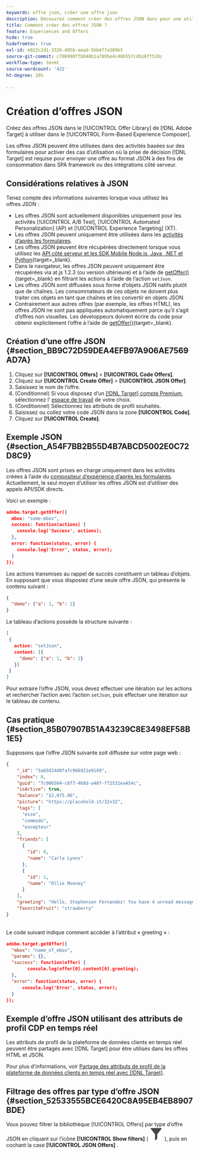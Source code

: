 ```yaml
---
keywords: offre json, créer une offre json
description: Découvrez comment créer des offres JSON dans pour une utilisation dans [!UICONTROL Form-Based Experience Composer].
title: Comment créer des offres JSON ?
feature: Experiences and Offers
hide: true
hidefromtoc: true
exl-id: e022c2d1-3326-405b-aead-5bb4ffa309b3
source-git-commit: c7d6998ffb048b1a7895e4c48b557cdb16ff510c
workflow-type: tm+mt
source-wordcount: '421'
ht-degree: 26%

---
```


# Création d’offres JSON

Créez des offres JSON dans le [!UICONTROL Offer Library] de [!DNL Adobe Target] à utiliser dans le [!UICONTROL Form-Based Experience Composer].

Les offres JSON peuvent être utilisées dans des activités basées sur des formulaires pour activer des cas d’utilisation où la prise de décision [!DNL Target] est requise pour envoyer une offre au format JSON à des fins de consommation dans SPA framework ou des intégrations côté serveur.

## Considérations relatives à JSON

Tenez compte des informations suivantes lorsque vous utilisez les offres JSON :

* Les offres JSON sont actuellement disponibles uniquement pour les activités [!UICONTROL A/B Test], [!UICONTROL Automated Personalization] (AP) et [!UICONTROL Experience Targeting] (XT).
* Les offres JSON peuvent uniquement être utilisées dans les [activités d’après les formulaires](/help/main/c-experiences/form-experience-composer.md).
* Les offres JSON peuvent être récupérées directement lorsque vous utilisez les [ API côté serveur et les SDK Mobile Node.js, Java, .NET et Python](https://experienceleague.adobe.com/docs/target-dev/developer/server-side/server-side-overview.html?lang=fr){target=_blank}.
* Dans le navigateur, les offres JSON peuvent uniquement être récupérées via at.js 1.2.3 (ou version ultérieure) et à l’aide de [getOffer()](https://experienceleague.adobe.com/docs/target-dev/developer/client-side/at-js-implementation/functions-overview/adobe-target-getoffer.html){target=_blank} en filtrant les actions à l’aide de l’action `setJson`.
* Les offres JSON sont diffusées sous forme d’objets JSON natifs plutôt que de chaînes. Les consommateurs de ces objets ne doivent plus traiter ces objets en tant que chaînes et les convertir en objets JSON.
* Contrairement aux autres offres (par exemple, les offres HTML), les offres JSON ne sont pas appliquées automatiquement parce qu’il s’agit d’offres non visuelles. Les développeurs doivent écrire du code pour obtenir explicitement l’offre à l’aide de [getOffer()](https://experienceleague.adobe.com/docs/target-dev/developer/client-side/at-js-implementation/functions-overview/adobe-target-getoffer.html){target=_blank}.

## Création d’une offre JSON {#section_BB9C72D59DEA4EFB97A906AE7569AD7A}

1. Cliquez sur **[!UICONTROL Offers]** > **[!UICONTROL Code Offers]**.
1. Cliquez sur **[!UICONTROL Create Offer]** > **[!UICONTROL JSON Offer]**.
1. Saisissez le nom de l’offre.
1. (Conditionnel) Si vous disposez d’un [[!DNL Target] compte Premium](/help/main/c-intro/intro.md#premium), sélectionnez l’ [espace de travail](/help/main/administrating-target/c-user-management/property-channel/property-channel.md#workspace) de votre choix.
1. (Conditionnel) Sélectionnez les attributs de profil souhaités.
1. Saisissez ou collez votre code JSON dans la zone **[!UICONTROL Code]**.
1. Cliquez sur **[!UICONTROL Create]**.

## Exemple JSON {#section_A54F7BB2B55D4B7ABCD5002E0C72D8C9}

Les offres JSON sont prises en charge uniquement dans les activités créées à l’aide du [compositeur d’expérience d’après les formulaires](/help/main/c-experiences/form-experience-composer.md). Actuellement, le seul moyen d’utiliser les offres JSON est d’utiliser des appels API/SDK directs.

Voici un exemple :

```json
adobe.target.getOffer({ 
  mbox: "some-mbox", 
  success: function(actions) { 
    console.log('Success', actions); 
  }, 
  error: function(status, error) { 
    console.log('Error', status, error); 
  } 
});
```

Les actions transmises au rappel de succès constituent un tableau d’objets. En supposant que vous disposiez d’une seule offre JSON, qui présente le contenu suivant :

```json
{ 
  "demo": {"a": 1, "b": 2} 
}
```

Le tableau d’actions possède la structure suivante :

```json
[ 
 { 
   action: "setJson", 
   content: [{ 
     "demo": {"a": 1, "b": 2} 
   }] 
 }  
]
```

Pour extraire l’offre JSON, vous devez effectuer une itération sur les actions et rechercher l’action avec l’action `setJson`, puis effectuer une itération sur le tableau de contenu.

## Cas pratique {#section_85B07907B51A43239C8E3498EF58B1E5}

Supposons que l’offre JSON suivante soit diffusée sur votre page web :

```json
{ 
    "_id": "5a65d24d8fafc966921e9169", 
    "index": 0, 
    "guid": "7c006504-c6f7-468d-a46f-f72531ea454c", 
    "isActive": true, 
    "balance": "$2,075.06", 
    "picture": "https://placehold.it/32x32", 
    "tags": [ 
      "esse", 
      "commodo", 
      "excepteur"
    ], 
    "friends": [ 
      { 
        "id": 0, 
        "name": "Carla Lyons" 
      }, 
      { 
        "id": 1, 
        "name": "Ollie Mooney" 
      } 
    ], 
    "greeting": "Hello, Stephenson Fernandez! You have 4 unread messages.", 
    "favoriteFruit": "strawberry" 
} 
  
```

Le code suivant indique comment accéder à l’attribut « greeting » :

```json
adobe.target.getOffer({   
  "mbox": "name_of_mbox", 
  "params": {}, 
  "success": function(offer) {           
        console.log(offer[0].content[0].greeting); 
  },   
  "error": function(status, error) {           
      console.log('Error', status, error); 
  } 
});
```

## Exemple d’offre JSON utilisant des attributs de profil CDP en temps réel

Les attributs de profil de la plateforme de données clients en temps réel peuvent être partagés avec [!DNL Target] pour être utilisés dans les offres HTML et JSON.

Pour plus d’informations, voir [Partage des attributs de profil de la plateforme de données clients en temps réel avec [!DNL Target]](/help/main/c-integrating-target-with-mac/integrating-with-rtcdp.md#rtcdp-profile-attributes).

## Filtrage des offres par type d’offre JSON {#section_52533555BCE6420C8A95EB4EB8907BDE}

Vous pouvez filtrer la bibliothèque [!UICONTROL Offers] par type d’offre JSON en cliquant sur l’icône **[!UICONTROL Show filters]** ( ![Icône Afficher les filtres](/help/main/assets/icons/Filter.svg) ), puis en cochant la case **[!UICONTROL JSON Offers]** .
